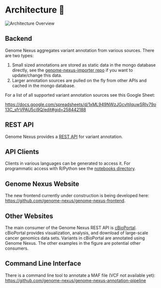# Architecture 📐

![Architecture Overview](https://user-images.githubusercontent.com/1334004/63124264-ddd1b680-bf78-11e9-9122-514330e8fcd8.png)

## Backend

Genome Nexus aggregates variant annotation from various sources. There are two types:

1. Small sized annotations are stored as static data in the mongo database directly, see the [genome-nexus-importer repo](https://github.com/genome-nexus/genome-nexus-importer) if you want to update/change this data.
2. Larger annotation sources are pulled on the fly from other APIs and cached in the mongo database.

For a list of all supported variant annotation sources see this Google Sheet:

https://docs.google.com/spreadsheets/d/1xML949NWzJGcvltjlquwSRIv79o13C_sfrVPAU5ci9Q/edit#gid=258442188

## REST API

Genome Nexus provides a [REST API](https://www.genomenexus.org/swagger-ui.html) for variant annotation.

## API Clients

Clients in various languages can be generated to access it. For programmatic access with R/Python see the [notebooks directory](notebooks/).

## Genome Nexus Website

The new frontend currently under construction is being developed here: https://github.com/genome-nexus/genome-nexus-frontend.

## Other Websites

The main consumer of the Genome Nexus REST API is [cBioPortal](https://cbioportal.org). cBioPortal provides visualization, analysis, and download of large-scale cancer genomics data sets. Variants in cBioPortal are annotated using Genome Nexus. The other examples in the figure are potential other consumers.

## Command Line Interface

There is a command line tool to annotate a MAF file (VCF not available yet): https://github.com/genome-nexus/genome-nexus-annotation-pipeline
